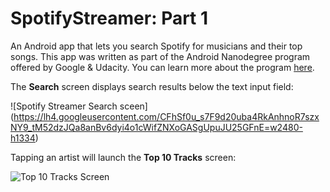 # SpotifyStreamer: Part 1

An Android app that lets you search Spotify for musicians and their top songs. This app was written as part of the Android Nanodegree program offered by Google & Udacity. You can learn more about the program [here](https://www.udacity.com/course/android-developer-nanodegree--nd801).

The **Search** screen displays search results below the text input field:

![Spotify Streamer Search sceen] (https://lh4.googleusercontent.com/CFhSf0u_s7F9d20uba4RkAnhnoR7szxNY9_tM52dzJQa8anBv6dyi4o1cWifZNXoGASgUpuJU25GFnE=w2480-h1334)

Tapping an artist will launch the **Top 10 Tracks** screen:

![Top 10 Tracks Screen](https://lh3.googleusercontent.com/YyzZdS8LVi_Dq0e0Yv231cFxE0J58s1Dudvb5-_qOSESJgNGjr43qy9mAFjjiu9Jf5zCGdthNHJIbK8=w2480-h1334)

